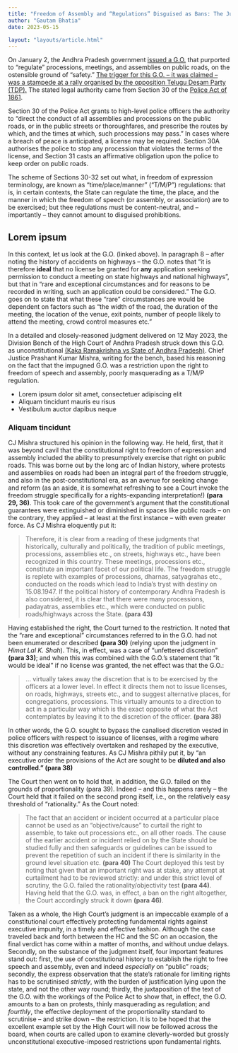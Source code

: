 ```yaml
---
title: "Freedom of Assembly and “Regulations” Disguised as Bans: The Judgment of the Andhra Pradesh High Court"
author: "Gautam Bhatia"
date: 2023-05-15

layout: "layouts/article.html"
---
```


On January 2, the Andhra Pradesh government [issued a G.O.](https://images.hindustantimes.com/telugu/img/2023/01/03/original/GO.RT.No._01_Public_meeting_assembly_1672729796042.pdf) that purported to “regulate” processions, meetings, and assemblies on public roads, on the ostensible ground of “safety.” [The trigger for this G.O. – it was claimed – was a stampede at a rally organised by the opposition Telugu Desam Party (TDP).](https://www.indiatoday.in/india/story/andhra-pradesh-govt-prohibits-meetings-rallies-on-roads-stampedes-at-tdp-rally-2316620-2023-01-03) The stated legal authority came from Section 30 of the [Police Act of 1861](https://www.mha.gov.in/sites/default/files/police_act_1861.pdf).

Section 30 of the Police Act grants to high-level police officers the authority to “direct the conduct of all assemblies and processions on the public roads, or in the public streets or thoroughfares, and prescribe the routes by which, and the times at which, such processions may pass.” In cases where a breach of peace is anticipated, a license may be required. Section 30A authorises the police to stop any procession that violates the terms of the license, and Section 31 casts an affirmative obligation upon the police to keep order on public roads.

The scheme of Sections 30-32 set out what, in freedom of expression terminology, are known as “time/place/manner” (“T/M/P”) regulations: that is, in certain contexts, the State can regulate the time, the place, and the manner in which the freedom of speech (or assembly, or association) are to be exercised; but thee regulations must be content-neutral, and – importantly – they cannot amount to disguised prohibitions.

## Lorem ipsum

In this context, let us look at the G.O. (linked above). In paragraph 8 – after noting the history of accidents on highways – the G.O. notes that “it is therefore **ideal** that no license be granted for **any** application seeking permission to conduct a meeting on state highways and national highways”, but that in “rare and exceptional circumstances and for reasons to be recorded in writing, such an application could be considered.” The G.O. goes on to state that what these “rare” circumstances are would be dependent on factors such as “the width of the road, the duration of the meeting, the location of the venue, exit points, number of people likely to attend the meeting, crowd control measures etc.”

In a detailed and closely-reasoned judgment delivered on 12 May 2023, the Division Bench of the High Court of Andhra Pradesh struck down this G.O. as unconstitutional [(Kaka Ramakrishna vs State of Andhra Pradesh)](http://chrome-extension//efaidnbmnnnibpcajpcglclefindmkaj/https://theleaflet.in/wp-content/uploads/2023/05/206400000052023_4.pdf). Chief Justice Prashant Kumar Mishra, writing for the bench, based his reasoning on the fact that the impugned G.O. was a restriction upon the right to freedom of speech and assembly, poorly masquerading as a T/M/P regulation.

- Lorem ipsum dolor sit amet, consectetuer adipiscing elit
- Aliquam tincidunt mauris eu risus
- Vestibulum auctor dapibus neque

### Aliquam tincidunt

CJ Mishra structured his opinion in the following way. He held, first, that it was beyond cavil that the constitutional right to freedom of expression and assembly included the ability to presumptively exercise that right on public roads. This was borne out by the long arc of Indian history, where protests and assemblies on roads had been an integral part of the freedom struggle, and also in the post-constitutional era, as an avenue for seeking change and reform (as an aside, it is somewhat refreshing to see a Court invoke the freedom struggle specifically for a rights-expanding interpretation!) **(para 29, 36)**. This took care of the government’s argument that the constitutional guarantees were extinguished or diminished in spaces like public roads – on the contrary, they applied – at least at the first instance – with even greater force. As CJ Mishra eloquently put it:

> Therefore, it is clear from a reading of these judgments that historically, culturally and politically, the tradition of public meetings, processions, assemblies etc., on streets, highways etc., have been recognized in this country. These meetings, processions etc., constitute an important facet of our political life. The freedom struggle is replete with examples of processions, dharnas, satyagrahas etc., conducted on the roads which lead to India’s tryst with destiny on 15.08.1947. If the political history of contemporary Andhra Pradesh is also considered, it is clear that there were many processions, padayatras, assemblies etc., which were conducted on public roads/highways across the State. **(para 43)**

Having established the right, the Court turned to the restriction. It noted that the “rare and exceptional” circumstances referred to in the G.O. had not been enumerated or described **(para 30)** (relying upon the judgment in _Himat Lal K. Shah_). This, in effect, was a case of “unfettered discretion” **(para 33)**; and when this was combined with the G.O.’s statement that “it would be ideal” if no license was granted, the net effect was that the G.O.:

> … virtually takes away the discretion that is to be exercised by the officers at a lower level. In effect it directs them not to issue licenses, on roads, highways, streets etc., and to suggest alternative places, for congregations, processions. This virtually amounts to a direction to act in a particular way which is the exact opposite of what the Act contemplates by leaving it to the discretion of the officer. **(para 38)**

In other words, the G.O. sought to bypass the canalised discretion vested in police officers with respect to issuance of licenses, with a regime where this discretion was effectively overtaken and reshaped by the executive, without any constraining features. As CJ Mishra pithily put it, by “an executive order the provisions of the Act are sought to be **diluted and also controlled.” (para 38)**

The Court then went on to hold that, in addition, the G.O. failed on the grounds of proportionality (para 39). Indeed – and this happens rarely – the Court held that it failed on the second prong itself, i.e., on the relatively easy threshold of “rationality.” As the Court noted:

> The fact that an accident or incident occurred at a particular place cannot be used as an “objective/cause” to curtail the right to assemble, to take out processions etc., on all other roads. The cause of the earlier accident or incident relied on by the State should be studied fully and then safeguards or guidelines can be issued to prevent the repetition of such an incident if there is similarity in the ground level situation etc. **(para 40)** The Court deployed this test by noting that given that an important right was at stake, any attempt at curtailment had to be reviewed strictly: and under this strict level of scrutiny, the G.O. failed the rationality/objectivity test **(para 44)**. Having held that the G.O. was, in effect, a ban on the right altogether, the Court accordingly struck it down **(para 46)**.

Taken as a whole, the High Court’s judgment is an impeccable example of a constitutional court effectively protecting fundamental rights against executive impunity, in a timely and effective fashion. Although the case traveled back and forth between the HC and the SC on an occasion, the final verdict has come within a matter of months, and without undue delays. Secondly, on the substance of the judgment itself, four important features stand out: first, the use of constitutional history to establish the right to free speech and assembly, even and indeed _especially_ on “public” roads; secondly, the express observation that the state’s rationale for limiting rights has to be scrutinised _strictly_, with the burden of justification lying upon the state, and not the other way round; thirdly, the juxtaposition of the text of the G.O. with the workings of the Police Act to show that, in effect, the G.O. amounts to a ban on protests, thinly masquerading as regulation; and _fourthly_, the effective deployment of the proportionality standard to scrutinise – and strike down – the restriction. It is to be hoped that the excellent example set by the High Court will now be followed across the board, when courts are called upon to examine cleverly-worded but grossly unconstitutional executive-imposed restrictions upon fundamental rights.
